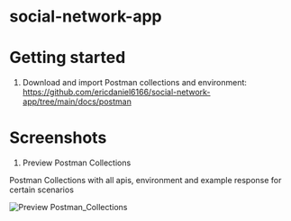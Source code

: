 # social-network-app

# Getting started

1. Download and import Postman collections and environment: https://github.com/ericdaniel6166/social-network-app/tree/main/docs/postman

# Screenshots
1. Preview Postman Collections

Postman Collections with all apis, environment and example response for certain scenarios

![Preview Postman_Collections](https://github.com/ericdaniel6166/social-network-app/blob/main/docs/images/Preview_Postman_collections.png)

